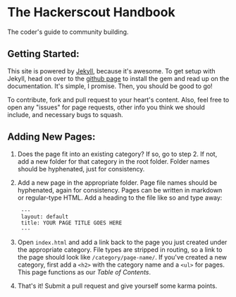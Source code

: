 The Hackerscout Handbook
========================

The coder's guide to community building.

## Getting Started:

This site is powered by [Jekyll](http://jekyllrb.com/), because it's awesome.
To get setup with Jekyll, head on over to the
[github page](https://github.com/mojombo/jekyll) to install the gem and read up
on the documentation. It's simple, I promise. Then, you should be good to go!

To contribute, fork and pull request to your heart's content. Also, feel free
to open any "issues" for page requests, other info you think we should include,
and necessary bugs to squash.

## Adding New Pages:

1. Does the page fit into an existing category? If so, go to step 2. If not,
   add a new folder for that category in the root folder. Folder names should be
   hyphenated, just for consistency.
2. Add a new page in the appropriate folder. Page file names should be
   hyphenated, again for consistency. Pages can be written in markdown or
   regular-type HTML. Add a heading to the file like so and type away:

   ```
    ---
    layout: default
    title: YOUR PAGE TITLE GOES HERE
    ---
   ```

3. Open `index.html` and add a link back to the page you just created under the
   appropriate category. File types are stripped in routing, so a link to the
   page should look like `/category/page-name/`. If you've created a new
   category, first add a `<h2>` with the category name and a `<ul>` for pages.
   This page functions as our *Table of Contents*.
4. That's it! Submit a pull request and give yourself some karma points.
